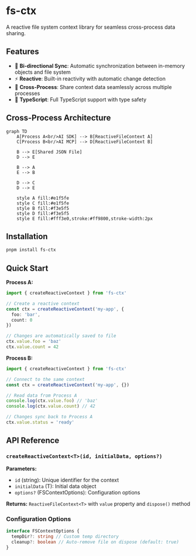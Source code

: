# fs-ctx

A reactive file system context library for seamless cross-process data sharing.

## Features

- 🔄 **Bi-directional Sync**: Automatic synchronization between in-memory objects and file system
- ⚡ **Reactive**: Built-in reactivity with automatic change detection
- 🚀 **Cross-Process**: Share context data seamlessly across multiple processes
- 🎯 **TypeScript**: Full TypeScript support with type safety

## Cross-Process Architecture

```mermaid
graph TD
    A[Process A<br/>AI SDK] --> B[ReactiveFileContext A]
    C[Process B<br/>AI MCP] --> D[ReactiveFileContext B]

    B --> E[Shared JSON File]
    D --> E

    B --> A
    E --> B

    D --> C
    D --> E

    style A fill:#e1f5fe
    style C fill:#e1f5fe
    style B fill:#f3e5f5
    style D fill:#f3e5f5
    style E fill:#fff3e0,stroke:#ff9800,stroke-width:2px
```

## Installation

```bash
pnpm install fs-ctx
```

## Quick Start

**Process A:**
```typescript
import { createReactiveContext } from 'fs-ctx'

// Create a reactive context
const ctx = createReactiveContext('my-app', {
  foo: 'bar',
  count: 0
})

// Changes are automatically saved to file
ctx.value.foo = 'baz'
ctx.value.count = 42
```

**Process B:**
```typescript
import { createReactiveContext } from 'fs-ctx'

// Connect to the same context
const ctx = createReactiveContext('my-app', {})

// Read data from Process A
console.log(ctx.value.foo) // 'baz'
console.log(ctx.value.count) // 42

// Changes sync back to Process A
ctx.value.status = 'ready'
```

## API Reference

### `createReactiveContext<T>(id, initialData, options?)`

**Parameters:**
- `id` (string): Unique identifier for the context
- `initialData` (T): Initial data object
- `options?` (FSContextOptions): Configuration options

**Returns:** `ReactiveFileContext<T>` with `value` property and `dispose()` method

### Configuration Options

```typescript
interface FSContextOptions {
  tempDir?: string // Custom temp directory
  cleanup?: boolean // Auto-remove file on dispose (default: true)
}
```
